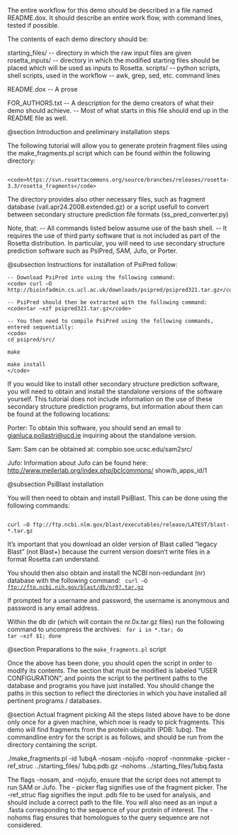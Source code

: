 The entire workflow for this demo should be described in a file
named README.dox.   It should describe an entire work flow, with
command lines, tested if possible.

The contents of each demo directory should be:

starting_files/
  -- directory in which the raw input files are given
rosetta_inputs/
  -- directory in which the modified starting files should
     be placed which will be used as inputs to Rosetta.
scripts/
  -- python scripts, shell scripts, used in the workflow
  -- awk, grep, sed, etc. command lines

README.dox
  -- A prose

FOR_AUTHORS.txt
  -- A description for the demo creators of what their demo
     should achieve.
  -- Most of what starts in this file should end up in the
     README file as well.
     
@section Introduction and preliminary installation steps

The following tutorial will allow you to generate protein fragment files using the make_fragments.pl
script which can be found within the following directory:

       <code>https://svn.rosettacommons.org/source/branches/releases/rosetta-3.3/rosetta_fragments</code>
The directory provides also other necessary files, such as fragment database (vall.apr24.2008.extended.gz)
or a script usefull to convert between secondary structure prediction file formats (ss_pred_converter.py)

Note, that:
    -- All commands listed below assume use of the bash shell.
    -- It requires the use of third party software that is not included as part of the Rosetta distribution. In particular, 
    you will need to use secondary structure prediction software such as PsiPred, SAM, Jufo, or Porter.

@subsection Instructions for installation of PsiPred follow:

    -- Download PsiPred into using the following command:
	<code> curl –O http://bioinfadmin.cs.ucl.ac.uk/downloads/psipred/psipred321.tar.gz</code>

    -- PsiPred should then be extracted with the following command:
	<code>tar –xzf psipred321.tar.gz</code>

    -- You then need to compile PsiPred using the following commands, entered sequentially:
	<code>
	cd psipred/src/

	make

	make install
	</code>


If you would like to install other secondary structure prediction software, you will need to obtain and
install the standalone versions of the software yourself. This tutorial does not include information on
the use of these secondary structure prediction programs, but information about them can be found at
the following locations:

<bf>Porter:</bf> To obtain this software, you should send an email to gianluca.pollastri@ucd.ie inquiring about
the standalone version.

<bf>Sam:</bf> Sam can be obtained at: compbio.soe.ucsc.edu/sam2src/

<bf>Jufo:</bf> Information about Jufo can be found here: http://www.meilerlab.org/index.php/bclcommons/
show/b_apps_id/1

@subsection PsiBlast installation

You will then need to obtain and install PsiBlast. This can be done using the following commands:

<code>
curl –O ftp://ftp.ncbi.nlm.gov/blast/executables/release/LATEST/blast-*.tar.gz
</code>

It’s important that you download an older version of Blast called “legacy Blast” (not Blast+) because the
current version doesn’t write files in a format Rosetta can understand.

You should then also obtain and install the NCBI non-redundant (nr) database with the following
command:
<code>
curl –O ftp://ftp.ncbi.nih.gov/blast/db/nr0?.tar.gz
</code>

If prompted for a username and password, the username is anonymous and password is any email address.

Within the db dir (which will contain the nr.0x.tar.gz files) run the following command to uncompress the archives: 
<code> for i in *.tar; do tar –xzf $1; done </code>

@section Preparations to the <code>make_fragments.pl</code> script

Once the above has been done, you should open the script in order to modify its contents. The section
that must be modified is labeled “USER CONFIGURATION”, and points the script to the pertinent paths
to the database and programs you have just installed. You should change the paths in this section to
reflect the directories in which you have installed all pertinent programs / databases.

@section Actual fragment picking
All the steps listed above have to be done only once for a given machine, which now is ready to 
pick fragments. This demo will find fragments from the protein ubiquitin (PDB: 1ubq). The commandline entry for the
script is as follows, and should be run from the directory containing the script.

./make_fragments.pl -id 1ubqA -nosam -nojufo -noprof -nonnmake -picker -ref_struc ../starting_files/
1ubq.pdb.gz -nohoms ../starting_files/1ubq.fasta

The flags -nosam, and -nojufo, ensure that the script does not attempt to run SAM or Jufo. The -
picker flag signifies use of the fragment picker. The -ref_struc flag signifies the input .pdb file to be
used for analysis, and should include a correct path to the file. You will also need as an input a .fasta
corresponding to the sequence of your protein of interest. The -nohoms flag ensures that homologues
to the query sequence are not considered.


